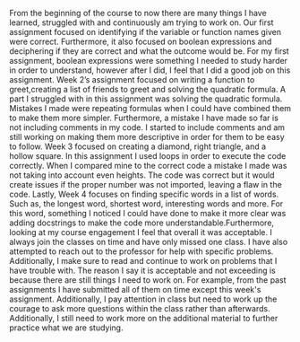 From the beginning of the course to now there are many things I have learned, struggled with and continuously am trying to work on. Our first assignment focused on identifying if the variable or function names given were correct. Furthermore, it also focused on boolean expressions and deciphering if they are correct and what the outcome would be. For my first assignment, boolean expressions were something I needed to study harder in order to understand, however after I did, I feel that I did a good job on this assignment. Week 2’s assignment focused on writing a function to greet,creating a list of friends to greet and solving the quadratic formula. A part I struggled with in this assignment was solving the quadratic formula. Mistakes I made were repeating formulas when I could have combined them to make them more simpler. Furthermore, a mistake I have made so far is not including comments in my code. I started to include comments and am still working on making them more descriptive in order for them to be easy to follow. Week 3 focused on creating a diamond, right triangle, and a hollow square. In this assignment I used loops in order to execute the code correctly. When I compared mine to the correct code a mistake I made was not taking into account even heights. The code was correct but it would create issues if the proper number was not imported, leaving a flaw in the code. Lastly, Week 4 focuses on finding specific words in a list of words. Such as, the longest word, shortest word, interesting words and more. For this word, something I noticed I could have done to make it more clear was adding docstrings to make the code more understandable.Furthermore, looking at my course engagement I feel that overall it was acceptable. I always join the classes on time and have only missed one class. I have also attempted to reach out to the professor for help with specific problems. Additionally, I make sure to read and continue to work on problems that I have trouble with. The reason I say it is acceptable and not exceeding is because there are still things I need to work on. For example, from the past assignments I have submitted all of them on time except this week's assignment. Additionally, I pay attention in class but need to work up the courage to ask more questions within the class rather than afterwards. Additionally, I still need to work more on the additional material to further practice what we are studying. 